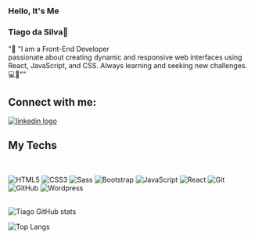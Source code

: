 ### Hello, It's Me <br/>
### Tiago da Silva👋 <br/>

"🦖 "I am a Front-End Developer <br/>
passionate about creating dynamic and responsive web interfaces using <br/>
React, JavaScript, and CSS. Always learning and seeking new challenges. 💻🚀""

## Connect with me:


<p>
<a 
  href="https://www.linkedin.com/in/tiagopdas/" target="_blank onclick="window.open(this.href); return false;" ><img  alt="linkedin logo" src="https://img.shields.io/badge/LinkedIn-0077B5?style=for-the-badge&logo=linkedin&logoColor=white"></a>
 
</p>

## My Techs
<div style:"display:inline-block"><br/>

![HTML5](https://img.shields.io/badge/-HTML5-232323?style=flat&labelColor=E34F26&logo=html5&logoColor=ffffff)
![CSS3](https://img.shields.io/badge/-CSS3-232323?style=flat&labelColor=1572B6&logo=css3&logoColor=ffffff)
![Sass](https://img.shields.io/badge/-Sass-232323?style=flat&labelColor=CC6699&logo=sass&logoColor=ffffff)
![Bootstrap](https://img.shields.io/badge/-Bootstrap-232323?style=flat&labelColor=7952B3&logo=bootstrap&logoColor=ffffff)
![JavaScript](https://img.shields.io/badge/-JavaScript-232323?style=flat&labelColor=000000&logo=javascript&logoColor=F7DF1E)
![React](https://img.shields.io/badge/-React-232323?style=flat&labelColor=61DAFB&logo=react&logoColor=000000)
![Git](https://img.shields.io/badge/-Git-232323?style=flat&labelColor=EF5033&logo=Git&logoColor=000000)
![GitHub](https://img.shields.io/badge/-GitHub-232323?style=flat&labelColor=ffffff&logo=Github&logoColor=000000)
![Wordpress](https://img.shields.io/badge/-Wordpress-232323?style=flat&labelColor=61DAFB&logo=wordpress&logoColor=000000)
<br/>
<br/>

<!--
## Coming Soon
![Node](https://img.shields.io/badge/-Node-232323?style=flat&labelColor=000000&logo=nodedotjs&logoColor=339933)
![PHP](https://img.shields.io/badge/-PHP-232323?style=flat&labelColor=000000&logo=php&logoColor=777BB4)
![MongoDB](https://img.shields.io/badge/-MongoDB-232323?style=flat&labelColor=47A248&logo=mongodb&logoColor=ffffff)
![SQL](https://img.shields.io/badge/-SQL-232323?style=flat&labelColor=4479A1&logo=SQL&logoColor=ffffff)
![PowerBi](https://img.shields.io/badge/-PowerBi-232323?style=flat&labelColor=F7DF1E&logo=powerbi&logoColor=ffffff)
![Python](https://img.shields.io/badge/-Python-232323?style=flat&labelColor=4479A1&logo=python&logoColor=F7DF1E)
<div style:"display:inline-block"><br/>
<br/>
-->

![Tiago GitHub stats](https://github-readme-stats.vercel.app/api?username=TiagoPdaS&show_icons=true&heme=radical)

![Top Langs](https://github-readme-stats.vercel.app/api/top-langs/?username=TiagoPdaS&layout=compact)




</div>
<br/>


